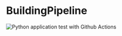 # BuildingPipeline

![Python application test with Github Actions](https://github.com/geetujindal7/BuildingPipeline/workflows/Python%20application%20test%20with%20Github%20Actions/badge.svg)
